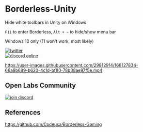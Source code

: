 # Borderless-Unity
Hide white toolbars in Unity on Windows

`F11` to enter Borderless, `Alt + ~` to hide/show menu bar

Windows 10 only (11 won't work, most likely) 

[![twitter](https://img.shields.io/twitter/follow/_neonage?style=social)](https://twitter.com/_neonage)\
[![discord online](https://img.shields.io/discord/830405926078644254?label=Open%20Labs&logo=discord&style=social)](https://discord.gg/NrX5TCJ4aq)

https://user-images.githubusercontent.com/29812914/168127834-66a9b689-b620-4c1d-bf80-78b38ae97f5e.mp4

## Open Labs Community
[![join discord](https://user-images.githubusercontent.com/29812914/121816656-0cb93080-cca7-11eb-954a-344cfd31f530.png)](https://discord.gg/NrX5TCJ4aq)

## References
https://github.com/Codeusa/Borderless-Gaming
